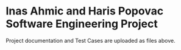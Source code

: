 # Inas Ahmic and Haris Popovac Software Engineering Project
Project documentation and Test Cases are uploaded as files above.
